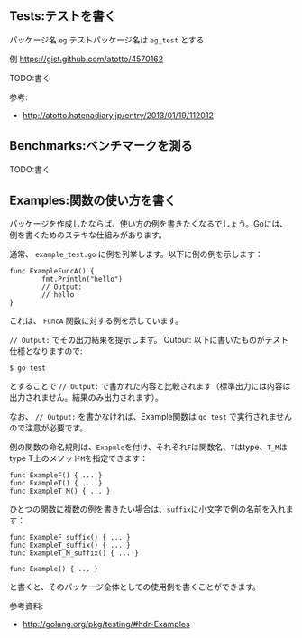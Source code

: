 ## Tests:テストを書く

パッケージ名 `eg`
テストパッケージ名は `eg_test` とする

例 https://gist.github.com/atotto/4570162

TODO:書く

参考:

* http://atotto.hatenadiary.jp/entry/2013/01/19/112012


## Benchmarks:ベンチマークを測る

TODO:書く

## Examples:関数の使い方を書く

パッケージを作成したならば、使い方の例を書きたくなるでしょう。Goには、例を書くためのステキな仕組みがあります。

通常、 `example_test.go` に例を列挙します。以下に例の例を示します：

```
func ExampleFuncA() {
        fmt.Println("hello")
        // Output:
        // hello
}
```

これは、 `FuncA` 関数に対する例を示しています。

`// Output:` でその出力結果を提示します。
Output: 以下に書いたものがテスト仕様となりますので:

    $ go test

とすることで `// Output:` で書かれた内容と比較されます（標準出力には内容は出力されません。結果のみ出力されます）。

なお、 `// Output:` を書かなければ、Example関数は `go test` で実行されませんので注意が必要です。


例の関数の命名規則は、`Exapmle`を付け、それぞれ`F`は関数名、`T`はtype、`T_M`はtype T上のメソッド`M`を指定できます：

```
func ExampleF() { ... }
func ExampleT() { ... }
func ExampleT_M() { ... }
```

ひとつの関数に複数の例を書きたい場合は、`suffix`に小文字で例の名前を入れます：

```
func ExampleF_suffix() { ... }
func ExampleT_suffix() { ... }
func ExampleT_M_suffix() { ... }
```

```
func Example() { ... }
```

と書くと、そのパッケージ全体としての使用例を書くことができます。


参考資料:

* http://golang.org/pkg/testing/#hdr-Examples
